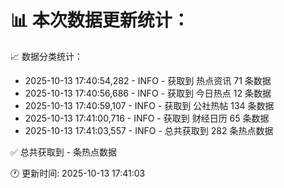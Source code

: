 📊 本次数据更新统计：
==========================

📈 数据分类统计：
- 2025-10-13 17:40:54,282 - INFO - 获取到 热点资讯 71 条数据
- 2025-10-13 17:40:56,686 - INFO - 获取到 今日热点 12 条数据
- 2025-10-13 17:40:59,107 - INFO - 获取到 公社热帖 134 条数据
- 2025-10-13 17:41:00,716 - INFO - 获取到 财经日历 65 条数据
- 2025-10-13 17:41:03,557 - INFO - 总共获取到 282 条热点数据

✅ 总共获取到 - 条热点数据

🕐 更新时间: 2025-10-13 17:41:03
